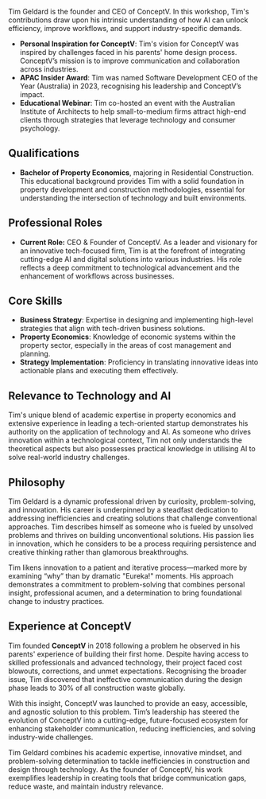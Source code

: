 
Tim Geldard is the founder and CEO of ConceptV. In this workshop, Tim's contributions draw upon his intrinsic understanding of how AI can unlock efficiency, improve workflows, and support industry-specific demands.

- **Personal Inspiration for ConceptV**: Tim's vision for ConceptV was inspired by challenges faced in his parents' home design process. ConceptV’s mission is to improve communication and collaboration across industries.
- **APAC Insider Award**: Tim was named Software Development CEO of the Year (Australia) in 2023, recognising his leadership and ConceptV’s impact.
- **Educational Webinar**: Tim co-hosted an event with the Australian Institute of Architects to help small-to-medium firms attract high-end clients through strategies that leverage technology and consumer psychology.

## **Qualifications**
- **Bachelor of Property Economics**, majoring in Residential Construction.
  This educational background provides Tim with a solid foundation in property development and construction methodologies, essential for understanding the intersection of technology and built environments.

## **Professional Roles**
- **Current Role:** CEO & Founder of ConceptV.
  As a leader and visionary for an innovative tech-focused firm, Tim is at the forefront of integrating cutting-edge AI and digital solutions into various industries. His role reflects a deep commitment to technological advancement and the enhancement of workflows across businesses.

## **Core Skills**
- **Business Strategy**: Expertise in designing and implementing high-level strategies that align with tech-driven business solutions.
- **Property Economics**: Knowledge of economic systems within the property sector, especially in the areas of cost management and planning.
- **Strategy Implementation**: Proficiency in translating innovative ideas into actionable plans and executing them effectively.

## **Relevance to Technology and AI**
Tim's unique blend of academic expertise in property economics and extensive experience in leading a tech-oriented startup demonstrates his authority on the application of technology and AI. As someone who drives innovation within a technological context, Tim not only understands the theoretical aspects but also possesses practical knowledge in utilising AI to solve real-world industry challenges.

## Philosophy
Tim Geldard is a dynamic professional driven by curiosity, problem-solving, and innovation. His career is underpinned by a steadfast dedication to addressing inefficiencies and creating solutions that challenge conventional approaches. Tim describes himself as someone who is fueled by unsolved problems and thrives on building unconventional solutions. His passion lies in innovation, which he considers to be a process requiring persistence and creative thinking rather than glamorous breakthroughs.

Tim likens innovation to a patient and iterative process—marked more by examining “why” than by dramatic "Eureka!" moments. His approach demonstrates a commitment to problem-solving that combines personal insight, professional acumen, and a determination to bring foundational change to industry practices.

## **Experience at ConceptV**
Tim founded **ConceptV** in 2018 following a problem he observed in his parents' experience of building their first home. Despite having access to skilled professionals and advanced technology, their project faced cost blowouts, corrections, and unmet expectations. Recognising the broader issue, Tim discovered that ineffective communication during the design phase leads to 30% of all construction waste globally.

With this insight, ConceptV was launched to provide an easy, accessible, and agnostic solution to this problem. Tim’s leadership has steered the evolution of ConceptV into a cutting-edge, future-focused ecosystem for enhancing stakeholder communication, reducing inefficiencies, and solving industry-wide challenges.

Tim Geldard combines his academic expertise, innovative mindset, and problem-solving determination to tackle inefficiencies in construction and design through technology. As the founder of ConceptV, his work exemplifies leadership in creating tools that bridge communication gaps, reduce waste, and maintain industry relevance.
